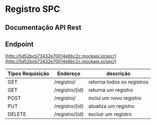 # Registro SPC


## Documentação API Rest


## Endpoint
[http://5d52bcb73432e70014e6bc2c.mockapi.io/spc/](http://5d52bcb73432e70014e6bc2c.mockapi.io/spc/)

Tipos Requisição | Endereço | descrição
-----------------|----------|------------------
GET | /registro/ | retorna todos os registros
GET | /registro/{id} | returna um registro
POST | /registro/ | inclui um novo registro
PUT | /registro/{id} | atualiza um registro
DELETE | /registro/{id} | excluir um registro
